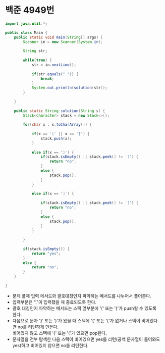 # 백준 4949번

```java
import java.util.*;

public class Main {
	public static void main(String[] args) {
		Scanner in = new Scanner(System.in);
 
		String str;
		
		while(true) {		
			str = in.nextLine(); 
			
			if(str.equals(".")) {	 
				break;
			}		
			System.out.println(solution(str));
		}
	
	}
	
	public static String solution(String s) {
		Stack<Character> stack = new Stack<>();
		
		for(char x : s.toCharArray()) {
			
			if(x == '(' || x == '[') {
				stack.push(x);
			}
			
			else if(x == ')') {
				if(stack.isEmpty() || stack.peek() != '(') {
					return "no";
				}
				else {
					stack.pop();
				}
			}
			
			else if(x == ']') {
				
				if(stack.isEmpty() || stack.peek() != '[') {
					return "no";
				}
				else {
					stack.pop();
				}
			}
			
		}
		
		if(stack.isEmpty()) {
			return "yes";
		}
		else {
			return "no";
		}
	}
 
}
```
- 문제 풀때 입력 메서드와 괄호대칭인지 파악하는 메서드를 나누어서 풀어준다.
- 입력부분은 "."이 입력됐을 때 종료되도록 한다.
- 괄호 대칭인지 파악하는 메서드는 스택 앞부분에 '(' 또는 '{'가 push될 수 있도록 한다.
- 다음으로 문자 '}' 또는 ')'가 왔을 때 스택에 '{' 또는 '('가 없거나 스택이 비어있다면 no를 리턴하게 만든다.  
비어있지 않고 스택에 '{' 또는 '('가 있으면 pop한다.
- 문자열을 전부 탐색한 다음 스택이 비어있으면 yes를 리턴(공백 문자열이 들어와도 yes)하고 비어있지 않으면 no를 리턴한다.
